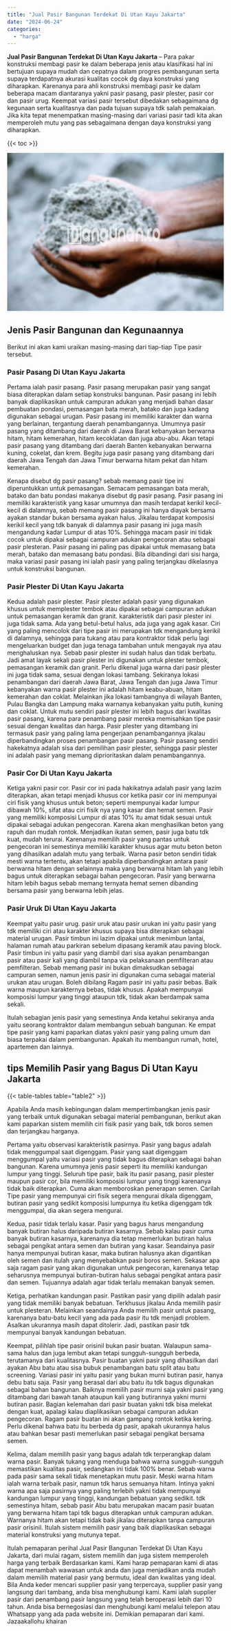 ```yaml
---
title: "Jual Pasir Bangunan Terdekat Di Utan Kayu Jakarta"
date: "2024-06-24"
categories: 
  - "harga"
---
```


**Jual Pasir Bangunan Terdekat Di Utan Kayu Jakarta** – Para pakar konstruksi membagi pasir ke dalam beberapa jenis atau klasifikasi hal ini bertujuan supaya mudah dan cepatnya dalam progres pembangunan serta supaya terdapatnya akurasi kualitas cocok dg daya konstruksi yang diharapkan. Karenanya para ahli konstruksi membagi pasir ke dalam beberapa macam diantaranya yakni pasir pasang, pasir plester, pasir cor dan pasir urug. Keempat variasi pasir tersebut dibedakan sebagaimana dg kegunaan serta kualitasnya dan pada tujuan supaya tdk salah pemakaian. Jika kita tepat menempatkan masing-masing dari variasi pasir tadi kita akan memperoleh mutu yang pas sebagaimana dengan daya konstruksi yang diharapkan.

{{< toc >}}

![Jual Pasir Bangunan Terdekat Di Utan Kayu Jakarta](/images/jual-pasir-bangunan-50.png)

## Jenis Pasir Bangunan dan Kegunaannya

Berikut ini akan kami uraikan masing-masing dari tiap-tiap Tipe pasir tersebut.

### Pasir Pasang Di Utan Kayu Jakarta

Pertama ialah pasir pasang. Pasir pasang merupakan pasir yang sangat biasa diterapkan dalam setiap konstruksi bangunan. Pasir pasang ini lebih banyak diaplikasikan untuk campuran adukan yang menjadi bahan dasar pembuatan pondasi, pemasangan bata merah, batako dan juga kadang digunakan sebagai urugan. Pasir pasang ini memiliki karakter dan warna yang berlainan, tergantung daerah penambangannya. Umumnya pasir pasang yang ditambang dari daerah di Jawa Barat kebanyakan berwarna hitam, hitam kemerahan, hitam kecoklatan dan juga abu-abu. Akan tetapi pasir pasang yang ditambang dari daerah Banten kebanyakan berwarna kuning, cokelat, dan krem. Begitu juga pasir pasang yang ditambang dari daerah Jawa Tengah dan Jawa Timur berwarna hitam pekat dan hitam kemerahan.

Kenapa disebut dg pasir pasang? sebab memang pasir tipe ini diperuntukkan untuk pemasangan. Semacam pemasangan bata merah, batako dan batu pondasi makanya disebut dg pasir pasang. Pasir pasang ini memiliki karakteristik yang kasar umumnya dan masih terdapat kerikil kecil-kecil di dalamnya, sebab memang pasir pasang ini hanya diayak bersama ayakan standar bukan bersama ayakan halus. Jikalau terdapat komposisi kerikil kecil yang tdk banyak di dalamnya pasir pasang ini juga masih mengandung kadar Lumpur di atas 10%. Sehingga macam pasir ini tidak cocok untuk dipakai sebagai campuran adukan pengecoran atau sebagai pasir plesteran. Pasir pasang ini paling pas dipakai untuk memasang bata merah, batako dan memasang batu pondasi. Bila dibandingi dari sisi harga, maka variasi pasir pasang ini ialah pasir yang paling terjangkau dikelasnya untuk konstruksi bangunan.

### Pasir Plester Di Utan Kayu Jakarta

Kedua adalah pasir plester. Pasir plester adalah pasir yang digunakan khusus untuk memplester tembok atau dipakai sebagai campuran adukan untuk pemasangan keramik dan granit. karakteristik dari pasir plester ini juga tidak sama. Ada yang betul-betul halus, ada juga yang agak kasar. Ciri yang paling mencolok dari tipe pasir ini merupakan tdk mengandung kerikil di dalamnya, sehingga para tukang atau para kontraktor tidak perlu lagi mengeluarkan budget dan juga tenaga tambahan untuk mengayak nya atau menghaluskan nya. Sebab pasir plester ini sudah halus dan tidak berbatu. Jadi amat layak sekali pasir plester ini digunakan untuk plester tembok, pemasangan keramik dan granit. Perlu dikenal juga warna dari pasir plester ini juga tidak sama, sesuai dengan lokasi tambang. Sekiranya lokasi penambangan dari daerah Jawa Barat, Jawa Tengah dan juga Jawa Timur kebanyakan warna pasir plester ini adalah hitam keabu-abuan, hitam kemerahan dan coklat. Melainkan jika lokasi tambangnya di wilayah Banten, Pulau Bangka dan Lampung maka warnanya kebanyakan yaitu putih, kuning dan coklat. Untuk mutu sendiri pasir plester ini lebih bagus dari kwalitas pasir pasang, karena para penambang pasir mereka memisahkan tipe pasir sesuai dengan kwalitas dan harga. Pasir plester yang ditambang ini termasuk pasir yang paling lama pengerjaan penambangannya jikalau diperbandingkan proses penambangan pasir pasang. Pasir pasang sendiri hakekatnya adalah sisa dari pemilihan pasir plester, sehingga pasir plester ini adalah pasir yang memang diprioritaskan dalam penambangannya.

### Pasir Cor Di Utan Kayu Jakarta

Ketiga yakni pasir cor. Pasir cor ini pada hakikatnya adalah pasir yang lazim diterapkan, akan tetapi menjadi khusus cor ketika pasir cor ini mempunyai ciri fisik yang khusus untuk beton; seperti mempunyai kadar lumpur dibawah 10%, sifat atau ciri fisik nya yang kasar dan hemat semen. Pasir yang memiliki komposisi Lumpur di atas 10% itu amat tidak sesuai untuk dipakai sebagai adukan pengecoran. Karena akan menghasilkan beton yang rapuh dan mudah rontok. Menjadikan ikatan semen, pasir juga batu tdk kuat, mudah terurai. Karenanya memilih pasir yang pantas untuk pengecoran ini semestinya memiliki karakter khusus agar mutu beton beton yang dihasilkan adalah mutu yang terbaik. Warna pasir beton sendiri tidak mesti warna tertentu, akan tetapi apabila diperbandingkan antara pasir berwarna hitam dengan selainnya maka yang berwarna hitam lah yang lebih bagus untuk diterapkan sebagai bahan pengecoran. Pasir yang berwarna hitam lebih bagus sebab memang ternyata hemat semen dibanding bersama pasir yang berwarna lebih jelas.

### Pasir Uruk Di Utan Kayu Jakarta

Keempat yaitu pasir urug. pasir uruk atau pasir urukan ini yaitu pasir yang tdk memiliki ciri atau karakter khusus supaya bisa diterapkan sebagai material urugan. Pasir timbun ini lazim dipakai untuk menimbun lantai, halaman rumah atau parkiran sebelum dipasang keramik atau paving block. Pasir timbun ini yaitu pasir yang diambil dari sisa ayakan penambangan pasir atau pasir kali yang diambil tanpa via pelaksanaan pemfilteran atau pemfilteran. Sebab memang pasir ini bukan dimaksudkan sebagai campuran semen, namun jenis pasir ini digunakan cuma sebagai material urukan atau urugan. Boleh dibilang Ragam pasir ini yaitu pasir bebas. Baik warna maupun karakternya bebas, tidak khusus. Apakah mempunyai komposisi lumpur yang tinggi ataupun tdk, tidak akan berdampak sama sekali.

Itulah sebagian jenis pasir yang semestinya Anda ketahui sekiranya anda yaitu seorang kontraktor dalam membangun sebuah bangunan. Ke empat tipe pasir yang kami paparkan diatas yakni pasir yang paling umum dan biasa terpakai dalam pembangunan. Apakah itu membangun rumah, hotel, apartemen dan lainnya.

## tips Memilih Pasir yang Bagus Di Utan Kayu Jakarta

{{< table-tables table="table2" >}}

Apabila Anda masih kebingungan dalam mempertimbangkan jenis pasir yang terbaik untuk digunakan sebagai material pembangunan, berikut akan kami paparkan sistem memilih ciri fisik pasir yang baik, tdk boros semen dan terjangkau harganya.

Pertama yaitu observasi karakteristik pasirnya. Pasir yang bagus adalah tidak menggumpal saat digenggam. Pasir yang saat digenggam menggumpal yaitu variasi pasir yang tidak bagus diterapkan sebagai bahan bangunan. Karena umumnya jenis pasir seperti itu memiliki kandungan lumpur yang tinggi. Seluruh tipe pasir, baik itu pasir pasang, pasir plester maupun pasir cor, bila memiliki komposisi lumpur yang tinggi karenanya tidak baik diterapkan. Cuma akan memboroskan penerapan semen. Carilah Tipe pasir yang mempunyai ciri fisik segera mengurai dikala digenggam, butiran pasir yang sedikit komposisi lumpurnya itu ketika digenggam tdk menggumpal, dia akan segera mengurai.

Kedua, pasir tidak terlalu kasar. Pasir yang bagus harus mengandung banyak butiran halus daripada butiran kasarnya. Sebab kalau pasir cuma banyak butiran kasarnya, karenanya dia tetap memerlukan butiran halus sebagai pengikat antara semen dan butiran yang kasar. Seandainya pasir hanya mempunyai butiran kasar, maka butiran halusnya akan digantikan oleh semen dan itulah yang menyebabkan pasir boros semen. Sekasar apa saja ragam pasir yang akan digunakan untuk pengecoran, karenanya tetap seharusnya mempunyai butiran-butiran halus sebagai pengikat antara pasir dan semen. Tujuannya adalah agar tidak terlalu memakan banyak semen.

Ketiga, perhatikan kandungan pasir. Pastikan pasir yang dipilih adalah pasir yang tidak memiliki banyak bebatuan. Terkhusus jikalau Anda memilih pasir untuk plesteran. Melainkan seandainya Anda memilih pasir untuk pasang, karenanya batu-batu kecil yang ada pada pasir itu tdk menjadi problem. Asalkan ukurannya masih dapat ditolerir. Jadi, pastikan pasir tdk mempunyai banyak kandungan bebatuan.

Keempat, pilihlah tipe pasir orisinil bukan pasir buatan. Walaupun sama-sama halus dan juga lembut akan tetapi sungguh-sungguh berbeda, terutamanya dari kualitasnya. Pasir buatan yakni pasir yang dihasilkan dari ayakan Abu batu atau sisa bubuk penambangan batu split atau batu screening. Variasi pasir ini yaitu pasir yang bukan murni butiran pasir, hanya debu batu saja. Pasir yang berasal dari abu batu itu tdk bagus digunakan sebagai bahan bangunan. Baiknya memilih pasir murni saja yakni pasir yang ditambang dari bawah tanah ataupun kali yang butirannya yakni murni butiran pasir. Bagian kelemahan dari pasir buatan yakni tdk bisa melekat dengan kuat, apalagi kalau diaplikasikan sebagai campuran adukan pengecoran. Ragam pasir buatan ini akan gampang rontok ketika kering. Perlu dikenal bahwa batu itu berbeda dg pasir, apakah ukurannya halus atau bahkan besar pasti memerlukan pasir sebagai pengikat bersama semen.

Kelima, dalam memilih pasir yang bagus adalah tdk terperangkap dalam warna pasir. Banyak tukang yang menduga bahwa warna sungguh-sungguh memastikan kualitas pasir, sedangkan ini tidak 100% benar. Sebab warna pada pasir sama sekali tidak menetapkan mutu pasir. Meski warna hitam ialah warna terbaik pasir, namun tdk harus semuanya hitam. Intinya yakni warna apa saja pasirnya yang paling terlebih yakni tidak mempunyai kandungan lumpur yang tinggi, kandungan bebatuan yang sedikit. tdk semestinya hitam, sebab pasir Abu batu merupakan macam pasir buatan yang berwarna hitam tapi tdk bagus diterapkan untuk campuran adukan. Warnanya hitam akan tetapi tidak baik jikalau diterapkan tanpa campuran pasir orisinil. Itulah sistem memilih pasir yang baik diaplikasikan sebagai material konstruksi yang mutunya tepat.

Itulah pemaparan perihal Jual Pasir Bangunan Terdekat Di Utan Kayu Jakarta, dari mulai ragam, sistem memilih dan juga sistem memperoleh harga yang terbaik Berdasarkan kami. Kami harap pemaparan kami di atas dapat menambah wawasan untuk anda dan juga menjadikan anda mudah dalam memilih material pasir yang bermutu, ideal dan kwalitas yang ideal. Bila Anda keder mencari supplier pasir yang terpercaya, supplier pasir yang langsung dari tambang, anda bisa menghubungi kami. Kami ialah supplier pasir dari penambang pasir langsung yang telah beroperasi lebih dari 10 tahun. Anda bisa bernegosiasi dan menghubungi kami melalui telepon atau Whatsapp yang ada pada website ini. Demikian pemaparan dari kami. Jazaakallohu khairan

